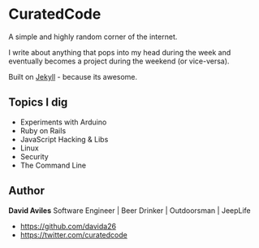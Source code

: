 # CuratedCode

A simple and highly random corner of the internet.

I write about anything that pops into my head during the week and eventually becomes a project during the weekend (or vice-versa).

Built on [Jekyll](http//jekyllrb.com) - because its awesome.


## Topics I dig

- Experiments with Arduino
- Ruby on Rails
- JavaScript Hacking & Libs 
- Linux
- Security
- The Command Line


## Author

**David Aviles**
Software Engineer | Beer Drinker | Outdoorsman | JeepLife
- <https://github.com/davida26>
- <https://twitter.com/curatedcode>


